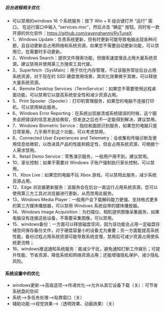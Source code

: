 <!--
 * @Author: findnr
 * @Date: 2024-12-03 09:50:12
 * @LastEditors: findnr
 * @LastEditTime: 2024-12-03 10:26:05
 * @Description: 
-->
##### 后台进程相关优化 
- 可以禁用的windows 16 个系统服务：按下 Win + R 组合键打开 “运行” 窗口。 在运行窗口中输入 “services.msc”，然后点击 “确定” 按钮。同时有一款开源的优化软件：https://github.com/rayenghanmi/RyTuneX
- 1、Windows Update：负责系统更新，但有时更新可能导致电脑出现各种问题，且自动更新会占用网络和系统资源。如果您不需要自动更新功能，可以禁用它，在需要时手动更新。
- 2、Windows Search：提供文件搜索功能，但搜索速度慢且占用大量系统资源。建议禁用并使用第三方搜索工具代替。
- 3、Superfetch（SysMain）：用于优化内存管理，不过该服务常驻后台占用系统资源，对于现在的 SSD 硬盘使用场景，其优化效果微乎其微，可以释放大量系统资源。
- 4、Remote Desktop Services（TermService）：如果您不需要使用远程桌面功能，可以禁用它以提高系统安全性和减少资源占用。
- 5、Print Spooler（Spooler）：打印机管理服务，如果您的电脑不连接打印机，可以禁用掉此服务。
- 6、Windows Error Reporting：在系统出现崩溃或系统错误的时候，这个服务会把错误的信息发送给微软，但发送之后也不一定能得到解决，建议禁用。
- 7、Windows Biometric Service：指纹和面部识别服务，如果您的电脑只是日常家用，几乎用不到这个功能，可以考虑禁用。
- 8、Connected User Experiences and Telemetry：会收集和传输诊断及使用信息给微软，以改进其产品的性能和稳定性，但会占用系统资源，可根据个人需求禁用。
- 9、Retail Demo Service：零售演示服务，一般用户用不到，建议禁用。
- 10、家长控制：如果不需要对 Windows 子账户强制执行家长控制，可以禁用。
- 11、Xbox Live：如果您的电脑不玩 Xbox 游戏，可以禁用此服务，减少系统资源占用。
- 12、Edge 浏览器更新服务：该服务会在后台一直运行占用系统资源，您可以使用第三方工具对浏览器进行更新，从而禁用此服务。
- 13、Windows Media Player：一般用户会下载解码能力更强、支持格式更多的第三方媒体播放器，可以禁用 Windows 系统自带的媒体播放器。
- 14、Windows Image Acquisition：为扫描仪、相机提供图像采集服务，如果电脑没有连接这些设备，不需要采集图像，可以禁用。
- 15、windows备份：一方面可以释放磁盘空间，因为该功能会占用一定磁盘存储空间保存备份文件，对于硬盘容量小的设备尤为重要；另一方面能提高系统性能，备份过程占用系统资源可能导致系统变慢，禁用后可减少资源占用使系统更流畅；
- 16、windows推送通知系统服务：能减少干扰，避免通知打断工作娱乐；可提升性能、节省资源，降低系统和网络资源占用；还能增强隐私保护，减少隐私风险。

#### 系统设置中的优化
- windows更新-->高级选项-->传递优化-->允许从其它设备下载（关）：可节省系统盘的空间
- 系统-->多任务处理-->贴靠窗口（关）
- 辅助功能-->视觉效果-->（透明效果、动画效果）（关）